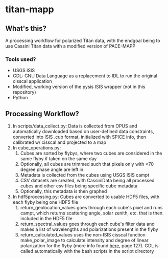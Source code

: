 # titan-mapp

## What's this?

A processing workflow for polarized Titan data, with the endgoal being to use Cassini Titan data with a modified version of PACE-MAPP

### Tools used?

* USGS ISIS
* GDL: GNU Data Language as a replacement to IDL to run the original cisscal application
* Modified, working version of the pysis ISIS wrapper (not in this repository)
* Python
  
## Processing Workflow?

1. In scripts/data_collect.py: Data is collected from OPUS and automatically downloaded based on user-defined data constraints, converted into ISIS .cub format, initialized with SPICE info, then calibrated w/ cisscal and projected to a map
2. In cube_operations.py:
    1. Cubes are sorted by flybys, where two cubes are considered in the same flyby if taken on the same day
    3. Optionally, all cubes are trimmed such that pixels only with <70 degree phase angle are left in
    4. Metadata is collected from the cubes using USGS ISIS campt
    5. CSV datasets are created, with CassiniData being all processed cubes and other csv files being specific cube metadata
    6. Optionally, this metadata is then graphed
3. In hdf5processing.py: Cubes are converted to usable HDF5 files, with each flyby being one HDF5 file
    1. return_geolocation_values goes through each cube's pixel and runs campt, which returns scattering angle, solar zenith, etc. that is then included in the HDF5 file
    2. return_spectral_values goes through each cube's filter data and makes a list of wavelengths and polarizations present in the flyby
    3. return_calculated_values uses the non-ISIS cisscal function make_polar_image to calculate intensity and degree of linear polarization for the flyby (more info found [here](https://pds-atmospheres.nmsu.edu/data_and_services/atmospheres_data/Cassini/logs/iss_data_user_guide_180916.pdf), page 127). GDL is called automatically with the bash scripts in the script directory

